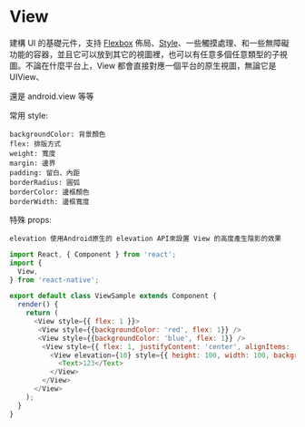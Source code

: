 # View

建構 UI 的基礎元件，支持 [Flexbox](https://facebook.github.io/react-native/docs/flexbox.html) 佈局、[Style](https://facebook.github.io/react-native/docs/style.html)、一些觸摸處理、和一些無障礙功能的容器，並且它可以放到其它的視圖裡，也可以有任意多個任意類型的子視圖。不論在什麼平台上，View 都會直接對應一個平台的原生視圖，無論它是 UIView、<div> 還是 android.view 等等

常用 style:

```text
backgroundColor: 背景顏色
flex: 排版方式
weight: 寬度
margin: 邊界
padding: 留白、內距
borderRadius: 圓弧
borderColor: 邊框顏色
borderWidth: 邊框寬度
```

特殊 props:

```text
elevation 使用Android原生的 elevation API來設置 View 的高度產生陰影的效果
```

```js
import React, { Component } from 'react';
import {
  View,
} from 'react-native';

export default class ViewSample extends Component {
  render() {
    return (
      <View style={{ flex: 1 }}>
       <View style={{backgroundColor: 'red', flex: 1}} />
       <View style={{backgroundColor: 'blue', flex: 1}} />
        <View style={{ flex: 1, justifyContent: 'center', alignItems: 'center', }}>
          <View elevation={10} style={{ height: 100, width: 100, backgroundColor: '#eee', justifyContent: 'center' alignItems: 'center' }}>
            <Text>123</Text>
          </View>
        </View>
      </View>
    );
  }
}
```
